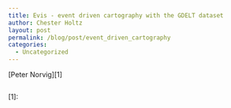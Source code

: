 ```yaml
---
title: Evis - event driven cartography with the GDELT dataset
author: Chester Holtz
layout: post
permalink: /blog/post/event_driven_cartography
categories:
  - Uncategorized
---
```


[Peter Norvig][1] 

<pre class="prettyprint linenums">
</pre>


[1]: 


